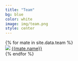 ```yaml
---
title: "Team"
bg: blue
color: white
image: img/team.png
style: center
---
```

<div class="row">
{% for mate in site.data.team %}
    <div class="col-md-2">
        <div class="circle">
            <span>
                <img class="image" src="pics/{{mate.pic}}">
            </span>
            <span class="hover">
                <a href="{{mate.website}}" target="_blank"> {{mate.name}} </a>
            </span>
        </div>
    </div>
{% endfor %}
</div>
